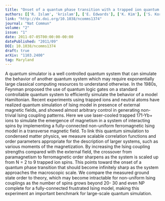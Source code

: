 ```yaml
---
title: "Onset of a quantum phase transition with a trapped ion quantum simulator"
authors: [['R. Islam', 'krislam'], ['E. Edwards'], ['K. Kim'], ['S. Korenblit'], ['C. Noh'], ['H. Carmichael'], ['G. Lin'], ['L. Duan'], ['C. Joseph Wang'], ['J. Freericks'], ['C. Monroe']]
link: "http://dx.doi.org/10.1038/ncomms1374"
journal: "Nat Commun"
volume: "2"
issue: "1"
date: 2011-07-05T00:00:00-00:00
datePublished: "2011/09"
DOI: 10.1038/ncomms1374
draft: true
arXiv: "1103.2400"
tag: Maryland
---
```



A quantum simulator is a well controlled quantum system that can simulate the
behavior of another quantum system which may require exponentially large
classical computing resources to understand otherwise. In the 1980s, Feynman
proposed the use of quantum logic gates on a standard controllable quantum
system to efficiently simulate the behavior of a model Hamiltonian. Recent
experiments using trapped ions and neutral atoms have realized quantum
simulation of Ising model in presence of external magnetic fields, and showed
almost arbitrary control in generating non-trivial Ising coupling patterns.
Here we use laser-cooled trapped 171-Yb+ ions to simulate the emergence of
magnetism in a system of interacting spins by implementing a fully-connected
non-uniform ferromagnetic Ising model in a transverse magnetic field. To link
this quantum simulation to condensed matter physics, we measure scalable
correlation functions and order parameters appropriate for the description of
larger systems, such as various moments of the magnetization. By increasing the
Ising coupling strengths compared with the external field, the crossover from
paramagnetism to ferromagnetic order sharpens as the system is scaled up from N
= 2 to 9 trapped ion spins. This points toward the onset of a quantum phase
transition that should become infinitely sharp as the system approaches the
macroscopic scale. We compare the measured ground state order to theory, which
may become intractable for non-uniform Ising couplings as the number of spins
grows beyond 20- 30 and even NP complete for a fully-connected frustrated Ising
model, making this experiment an important benchmark for large-scale quantum
simulation.